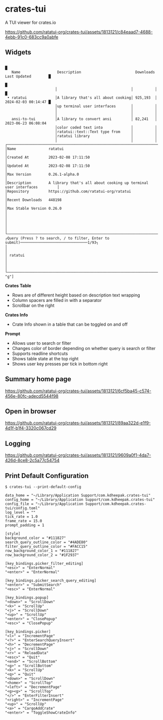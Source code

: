 # crates-tui

A TUI viewer for crates.io

https://github.com/ratatui-org/crates-tui/assets/1813121/c84eaad7-4688-4ebb-91c0-683cc9a0abfe

## Widgets

```plain
                                                                                           █
   Name                 Description                         Downloads  Last Updated        █
                                                                                           █
                       │                                  │          │                     █
 • ratatui             │A library that's all about cooking│ 925,193  │ 2024-02-03 00:14:47 █
                       │up terminal user interfaces       │          │
                       │                                  │          │
                       │                                  │          │
   ansi-to-tui         │A library to convert ansi         │ 82,241   │ 2023-06-23 06:08:04
                       │color coded text into             │          │
                       │ratatui::text::Text type from     │          │
                       │ratatui library                   │          │
                       │                                  │          │
┌──────────────────────────────────────────────────────────────────────────────────────────┐
│Name               ratatui                                                                │
│Created At         2023-02-08 17:11:50                                                    │
│Updated At         2023-02-08 17:11:50                                                    │
│Max Version        0.26.1-alpha.0                                                         │
│Description        A library that's all about cooking up terminal user interfaces         │
│Repository         https://github.com/ratatui-org/ratatui                                 │
│Recent Downloads   448198                                                                 │
│Max Stable Version 0.26.0                                                                 │
│                                                                                          │
│                                                                                          │
└──────────────────────────────────────────────────────────────────────────────────────────┘
┌Query (Press ? to search, / to filter, Enter to submit)───────────────────────────────1/93┐
│                                                                                          │
│ ratatui                                                                                  │
│                                                                                          │
└─────────────────────────────────────────────────────────────────────────────────["g", "g"]
```

**Crates Table**

- Rows are of different height based on description text wrapping
- Column spacers are filled in with a separator
- Scrollbar on the right

**Crates Info**

- Crate Info shown in a table that can be toggled on and off

**Prompt**

- Allows user to search or filter
- Changes color of border depending on whether query is search or filter
- Supports readline shortcuts
- Shows table state at the top right
- Shows user key presses per tick in bottom right

## Summary home page

https://github.com/ratatui-org/crates-tui/assets/1813121/6cf5ba45-c574-456e-80fc-adecd5544f98

## Open in browser

https://github.com/ratatui-org/crates-tui/assets/1813121/89aa322d-e1f9-4d1f-b1f4-3320c067cd29

## Logging

https://github.com/ratatui-org/crates-tui/assets/1813121/9609a0f1-4da7-426d-8ce8-2c5a77c54754

## Print Default Configuration

```plain
$ crates-tui --print-default-config

data_home = "~/Library/Application Support/com.kdheepak.crates-tui"
config_home = "~/Library/Application Support/com.kdheepak.crates-tui"
config_file = "~/Library/Application Support/com.kdheepak.crates-tui/config.toml"
log_level = ""
tick_rate = 1.0
frame_rate = 15.0
prompt_padding = 1

[style]
background_color = "#111827"
search_query_outline_color = "#4ADE80"
filter_query_outline_color = "#FACC15"
row_background_color_1 = "#111827"
row_background_color_2 = "#1F2937"

[key_bindings.picker_filter_editing]
"<esc>" = "EnterNormal"
"<enter>" = "EnterNormal"

[key_bindings.picker_search_query_editing]
"<enter>" = "SubmitSearch"
"<esc>" = "EnterNormal"

[key_bindings.popup]
"<down>" = "ScrollDown"
"<k>" = "ScrollUp"
"<j>" = "ScrollDown"
"<up>" = "ScrollUp"
"<enter>" = "ClosePopup"
"<esc>" = "ClosePopup"

[key_bindings.picker]
"<l>" = "IncrementPage"
"<?>" = "EnterSearchQueryInsert"
"<h>" = "DecrementPage"
"<j>" = "ScrollDown"
"<r>" = "ReloadData"
"<esc>" = "Quit"
"<end>" = "ScrollBottom"
"<g>" = "ScrollBottom"
"<k>" = "ScrollUp"
"<q>" = "Quit"
"<down>" = "ScrollDown"
"<home>" = "ScrollTop"
"<left>" = "DecrementPage"
"<g><g>" = "ScrollTop"
"</>" = "EnterFilterInsert"
"<right>" = "IncrementPage"
"<up>" = "ScrollUp"
"<a>" = "CargoAddCrate"
"<enter>" = "ToggleShowCrateInfo"
```
